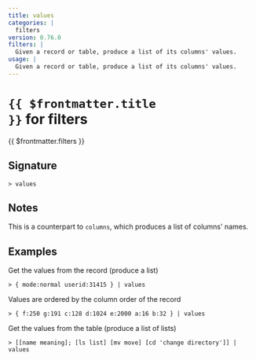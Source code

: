 ```yaml
---
title: values
categories: |
  filters
version: 0.76.0
filters: |
  Given a record or table, produce a list of its columns' values.
usage: |
  Given a record or table, produce a list of its columns' values.
---
```


# <code>{{ $frontmatter.title }}</code> for filters

<div class='command-title'>{{ $frontmatter.filters }}</div>

## Signature

```> values ```

## Notes
This is a counterpart to `columns`, which produces a list of columns' names.
## Examples

Get the values from the record (produce a list)
```shell
> { mode:normal userid:31415 } | values
```

Values are ordered by the column order of the record
```shell
> { f:250 g:191 c:128 d:1024 e:2000 a:16 b:32 } | values
```

Get the values from the table (produce a list of lists)
```shell
> [[name meaning]; [ls list] [mv move] [cd 'change directory']] | values
```
